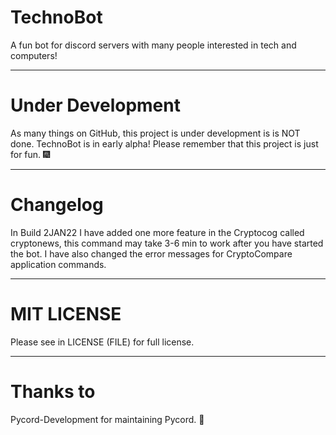 # TechnoBot
A fun bot for discord servers with many people interested in tech and computers! 
___
# Under Development
As many things on GitHub, this project is under development is is NOT done. TechnoBot is in early alpha! Please remember that this project is just for fun. 🎆
___
# Changelog
In Build 2JAN22 I have added one more feature in the Cryptocog called cryptonews, this command may take 3-6 min to work after you have started the bot. I have also changed the error messages for CryptoCompare application commands.

---
# MIT LICENSE
Please see in LICENSE (FILE) for full license.
___
# Thanks to
Pycord-Development for maintaining Pycord. 🎉
